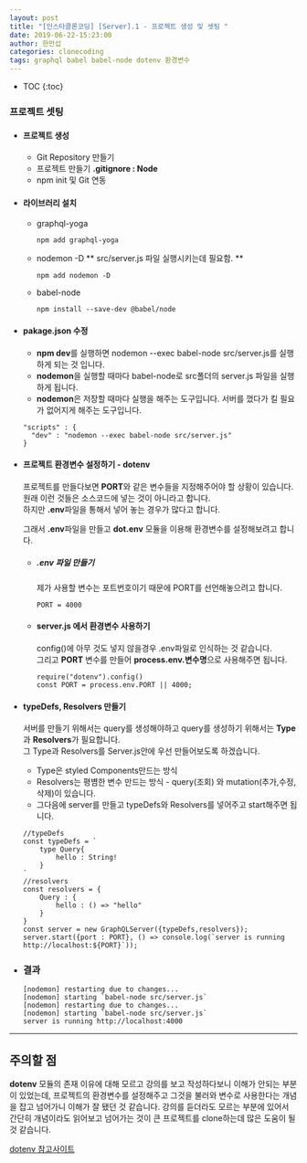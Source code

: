 ```yaml
---
layout: post
title: "[인스타클론코딩] [Server].1 - 프로젝트 생성 및 셋팅 "
date: 2019-06-22-15:23:00
author: 한만섭
categories: clonecoding
tags: graphql babel babel-node dotenv 환경변수
---
```




* TOC
{:toc}




### 프로젝트 셋팅

- #### 프로젝트 생성

  - Git Repository 만들기
  - 프로젝트 만들기 **.gitignore : Node**
  - npm init 및 Git 연동

- #### 라이브러리 설치

  - graphql-yoga

    ```
    npm add graphql-yoga
    ```

  - nodemon -D ** src/server.js 파일 실행시키는데 필요함. **

    ```
    npm add nodemon -D
    ```

  - babel-node
    ```
    npm install --save-dev @babel/node
    ```

- #### pakage.json 수정

  - **npm dev**를 실행하면 nodemon --exec babel-node src/server.js를 실행하게 되는 것 입니다.
  - **nodemon**을 실행할 때마다 babel-node로 src폴더의 server.js 파일을 실행하게 됩니다.
  - **nodemon**은 저장할 때마다 실행을 해주는 도구입니다. 서버를 껐다가 킬 필요가 없어지게 해주는 도구입니다.

  ```
  "scripts" : {
    "dev" : "nodemon --exec babel-node src/server.js"
  }
  ```

* #### 프로젝트 환경변수 설정하기 - dotenv

  프로젝트를 만들다보면 **PORT**와 같은 변수들을 지정해주어야 할 상황이 있습니다. 원래 이런 것들은 소스코드에 넣는 것이 아니라고 합니다.  
  하지만 **.env**파일을 통해서 넣어 놓는 경우가 많다고 합니다.

  그래서 **.env**파일을 만들고 **dot.env** 모듈을 이용해 환경변수를 설정해보려고 합니다.

  - ##### .env 파일 만들기

    제가 사용할 변수는 포트번호이기 때문에 PORT를 선언해놓으려고 합니다.

    ```
    PORT = 4000
    ```

  - #### server.js 에서 환경변수 사용하기

    config()에 아무 것도 넣지 않을경우 .env파일로 인식하는 것 같습니다.  
    그리고 **PORT** 변수를 만들어 **process.env.변수명**으로 사용해주면 됩니다.

    ```
    require("dotenv").config()
    const PORT = process.env.PORT || 4000;
    ```

* #### typeDefs, Resolvers 만들기

  서버를 만들기 위해서는 query를 생성해야하고 query를 생성하기 위해서는 **Type**과 **Resolvers**가 필요합니다.  
  그 Type과 Resolvers를 Server.js안에 우선 만들어보도록 하겠습니다.

  - Type은 styled Components만드는 방식
  - Resolvers는 평볌한 변수 만드는 방식 - query(조회) 와 mutation(추가,수정,삭제)이 있습니다.
  - 그다음에 server를 만들고 typeDefs와 Resolvers를 넣어주고 start해주면 됩니다.

  ```
  //typeDefs
  const typeDefs = `
      type Query{
          hello : String!
      }
  `
  //resolvers
  const resolvers = {
      Query : {
          hello : () => "hello"
      }
  }
  const server = new GraphQLServer({typeDefs,resolvers});
  server.start({port : PORT}, () => console.log(`server is running http://localhost:${PORT}`));
  ```

* ### 결과

  ```
  [nodemon] restarting due to changes...
  [nodemon] starting `babel-node src/server.js`
  [nodemon] restarting due to changes...
  [nodemon] starting `babel-node src/server.js`
  server is running http://localhost:4000
  ```

---

## 주의할 점

**dotenv** 모듈의 존재 이유에 대해 모르고 강의를 보고 작성하다보니 이해가 안되는 부분이 있었는데, 프로젝트의 환경변수를 설정해주고 그것을 불러와
변수로 사용한다는 개념을 잡고 넘어가니 이해가 잘 됐던 것 같습니다. 강의를 듣더라도 모르는 부분에 있어서 간단히 개념이라도 읽어보고 넘어가는 것이
큰 프로젝트를 clone하는데 많은 도움이 될 것 같습니다.

[dotenv 참고사이트](https://blog.seq.kr/2018/11/20/nodejs/dotenv-load-enviroment-file/)
